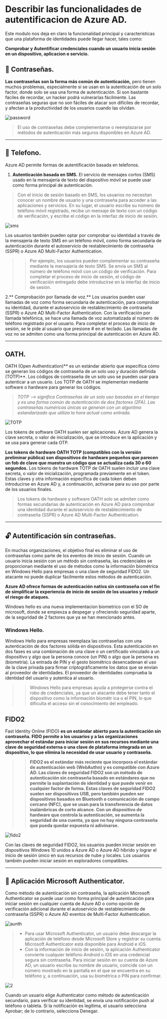# Describir las funcionalidades de autentificacion de Azure AD.

Este modulo nos deja en claro la funcionalidad principal y caracteristicas que  una plataforma de identidades puede llegar hacer, tales como:

**Comprobar y Autentificar credenciales cuando un usuario inicia sesión en un dispositivo, aplicacion o servicio.**

## 🔑 Contraseñas.

**Las contraseñas son la forma más común de autenticación,** pero tienen muchos problemas, especialmente si se usan en la autenticación de un solo factor, donde solo se usa una forma de autenticación. Si son bastante fáciles de recordar, un hacker podrá vulnerarlas fácilmente. Las contraseñas seguras que no son fáciles de atacar son difíciles de recordar, y afectan a la productividad de los usuarios cuando las olvidan.

![password](https://docs.microsoft.com/es-es/learn/wwl-sci/explore-authentication-capabilities/media/3-passwords-supplemented-replaced.png)

> El uso de contraseñas debe complementarse o reemplazarse por métodos de autenticación más seguros disponibles en Azure AD.

---

## 📲 Telefono.

Azure AD permite formas de autentificación basada en telefonos.

1. **Autenticación basada en SMS.** El servicio de mensajes cortos (SMS) usado en la mensajería de texto del dispositivo móvil se puede usar como forma principal de autenticación. 

> Con el inicio de sesión basado en SMS, los usuarios no necesitan conocer un nombre de usuario y una contraseña para acceder a las aplicaciones y servicios. En su lugar, el usuario escribe su número de teléfono móvil registrado, recibe un mensaje de texto con un código de verificación, y escribe el código en la interfaz de inicio de sesión.

![sms](https://www.audienciaelectronica.net/wp-content/uploads/2018/07/Verificacion-2-pasos.png)

Los usuarios también pueden optar por comprobar su identidad a través de la mensajería de texto SMS en un teléfono móvil, como forma secundaria de autenticación durante el autoservicio de restablecimiento de contraseña (SSPR) o Azure AD Multi-Factor Authentication. 

>> Por ejemplo, los usuarios pueden complementar su contraseña mediante la mensajería de texto SMS. Se envía un SMS al número de teléfono móvil con un código de verificación. Para completar el proceso de inicio de sesión, el código de verificación entregado debe introducirse en la interfaz de inicio de sesión.

2.** Comprobación por llamada de voz.** Los usuarios pueden usar llamadas de voz como forma secundaria de autenticación, para comprobar su identidad, durante el autoservicio de restablecimiento de contraseña (SSPR) o Azure AD Multi-Factor Authentication. Con la verificación por llamada telefónica, se hace una llamada de voz automatizada al número de teléfono registrado por el usuario. Para completar el proceso de inicio de sesión, se le pide al usuario que presione # en el teclado. Las llamadas de voz no se admiten como una forma principal de autenticación en Azure AD.

---

## OATH.

OATH (Open Authentication)** es un estándar abierto que especifica cómo se generan los códigos de contraseña de un solo uso y duración definida (TOTP)**. Los códigos de contraseña de un solo uso se pueden usar para autenticar a un usuario. Los TOTP de OATH se implementan mediante software o hardware para generar los códigos.

> _TOTP --> significa Contraseñas de un solo uso basadas en el tiempo y es una forma común de autenticación de dos factores (2FA). Las contraseñas numéricas únicas se generan con un algoritmo estandarizado que utiliza la hora actual como entrada._

![TOTP](https://twilio-cms-prod.s3.amazonaws.com/images/IMG_104859B58E5F-1.width-500.jpg)

Los tokens de software OATH suelen ser aplicaciones. Azure AD genera la clave secreta, o valor de inicialización, que se introduce en la aplicación y se usa para generar cada OTP.

**Los tokens de hardware OATH TOTP (compatibles con la versión preliminar pública) son dispositivos de hardware pequeños que parecen un fob de clave que muestra un código que se actualiza cada 30 o 60 segundos.** Los tokens de hardware TOTP de OATH suelen incluir una clave secreta, o valor de inicialización, programada previamente en el token. Estas claves y otra información específica de cada token deben introducirse en Azure AD y, a continuación, activarse para su uso por parte de los usuarios finales.

> Los tokens de hardware y software OATH solo se admiten como formas secundarias de autenticación en Azure AD para comprobar una identidad durante el autoservicio de restablecimiento de contraseña (SSPR) o Azure AD Multi-Factor Authentication.

---

## 🔓 Autentificación sin contraseñas.

En muchas organizaciones, el objetivo final es eliminar el uso de contraseñas como parte de los eventos de inicio de sesión. Cuando un usuario inicia sesión con un método sin contraseña, las credenciales se proporcionan mediante el uso de métodos como la información biométrica en Windows Hello para empresas o una clave de seguridad FIDO2. Un atacante no puede duplicar fácilmente estos métodos de autenticación.

**Azure AD ofrece formas de autenticación nativa sin contraseña con el fin de simplificar la experiencia de inicio de sesión de los usuarios y reducir el riesgo de ataques.**

Windows hello es una nueva implementacion biometrico con el SO de microsoft, donde se empiexza a despegar y ofreciendo seguridad aparte, de la seguridad de 2 factores que ya se han mencionado antes.

### Windows Hello.

Windows Hello para empresas reemplaza las contraseñas con una autenticación de dos factores sólida en dispositivos. Esta autenticación en dos fases es una combinación de una clave o un certificado vinculado a un dispositivo y algo que la persona conoce (un PIN) o algo que la persona es (biometría). La entrada de PIN y el gesto biométrico desencadenan el uso de la clave privada para firmar criptográficamente los datos que se envían al proveedor de identidades. El proveedor de identidades comprueba la identidad del usuario y autentica al usuario.

>> Windows Hello para empresas ayuda a protegerse contra el robo de credenciales, ya que un atacante debe tener tanto el dispositivo como la información biométr
ica o el PIN, lo que dificulta el acceso sin el conocimiento del empleado.

## FIDO2

Fast Identity Online (FIDO) **es un estándar abierto para la autenticación sin contraseña. FIDO permite a los usuarios y a las organizaciones aprovechar el estándar para iniciar sesión en sus recursos mediante una clave de seguridad externa o una clave de plataforma integrada en un dispositivo, lo que elimina la necesidad de usar usuario y contraseña.**

>> **FIDO2 es el estándar más reciente que incorpora el estándar de autenticación web (WebAuthn) y es compatible con Azure AD. Las claves de seguridad FIDO2 son un método de autenticación sin contraseña basado en estándares que no permite la suplantación de identidad y que puede venir en cualquier factor de forma. Estas claves de seguridad FIDO2 suelen ser dispositivos USB, pero también pueden ser dispositivos basados en Bluetooth o comunicación de campo cercano (NFC), que se usan para la transferencia de datos inalámbricas de corto alcance. Con un dispositivo de hardware que controla la autenticación, se aumenta la seguridad de una cuenta, ya que no hay ninguna contraseña que pueda quedar expuesta ni adivinarse.**

![fido2](https://www.ionos.mx/digitalguide/fileadmin/DigitalGuide/Schaubilder/fido2-es.png)

Con las claves de seguridad FIDO2, los usuarios pueden iniciar sesión en dispositivos Windows 10 unidos a Azure AD o Azure AD híbrido y lograr el inicio de sesión único en sus recursos de nube y locales. Los usuarios también pueden iniciar sesión en exploradores compatibles.

---

## 🚀 Aplicación Microsoft Authenticator.

Como método de autenticación sin contraseña, la aplicación Microsoft Authenticator se puede usar como forma principal de autenticación para iniciar sesión en cualquier cuenta de Azure AD o como opción de verificación adicional durante el autoservicio de restablecimiento de contraseña (SSPR) o Azure AD eventos de Multi-Factor Authentication.

![aunth](https://docs.microsoft.com/es-es/learn/wwl-sci/explore-authentication-capabilities/media/authenticator-passwordless.png)

> - Para usar Microsoft Authenticator, un usuario debe descargar la aplicación de teléfono desde Microsoft Store y registrar su cuenta. Microsoft Authenticator está disponible para Android e iOS.
> - Con la información de inicio de sesión, la aplicación Authenticator convierte cualquier teléfono Android o iOS en una credencial segura sin contraseña. Para iniciar sesión en su cuenta de Azure AD, un usuario escribe su nombre de usuario, coincide con un número mostrado en la pantalla en el que se encuentra en su teléfono y, a continuación, usa su biométrica o PIN para confirmar.

![2](https://docs.microsoft.com/es-es/learn/wwl-sci/explore-authentication-capabilities/media/3-microsoft-authenticator-app-approval-request.png)

Cuando un usuario elige Authenticator como método de autenticación secundario, para verificar su identidad, se envía una notificación push al teléfono o tableta. Si la notificación es legítima, el usuario selecciona Aprobar; de lo contrario, selecciona Denegar.